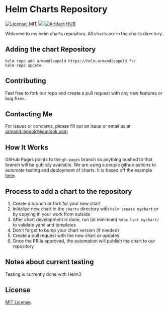 # Helm Charts Repository

[![License: MIT](https://img.shields.io/badge/License-MIT-green.svg)](https://opensource.org/licenses/MIT)
[![](https://github.com/armandleopold/helm/workflows/Release%20Charts/badge.svg?branch=master)](https://github.com//armandleopold/helm/actions)
[![Artifact HUB](https://img.shields.io/endpoint?url=https://artifacthub.io/badge/repository/armandleopold)](https://artifacthub.io/packages/search?ts_query_web=armandleopold&sort=relevance&page=1)


Welcome to my helm charts repository. All charts are in the charts directory.

## Adding the chart Repository

```
helm repo add armandleopold https://helm.armandleopold.fr/
helm repo update
```

## Contributing

Feel free to fork our repo and create a pull request with any new features or bug fixes.

## Contacting Me

For issues or concerns, please fill out an issue or email us at armand.leopold@outlook.com

## How It Works

GitHub Pages points to the `gh-pages` branch so anything pushed to that branch will be publicly available. We are using a couple github actions to automate testing and deployment of charts. It is based off the example [here](https://github.com/helm/charts-repo-actions-demo).

## Process to add a chart to the repository

1. Create a branch or fork for your new chart
1. Initialize new chart in the `charts` directory with `helm create mychart` or by copying in your work from outside
1. After chart development is done, run (at minimum) `helm lint mychart/` to validate yaml and templates
1. Don't forget to bump your chart version (if needed)
1. Create a pull request with the new chart or updates
1. Once the PR is approved, the automation will publish the chart to our repository

## Notes about current testing

Testing is currently done with Helm3

## License

[MIT License](./LICENSE).
